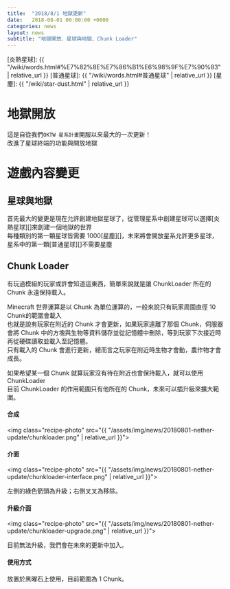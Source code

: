 ```yaml
---
title:  "2018/8/1 地獄更新"
date:   2018-08-01 00:00:00 +0800
categories: news
layout: news
subtitle: "地獄開放、星球與地獄、Chunk Loader"
---
```

[炎熱星球]: {{ "/wiki/words.html#%E7%82%8E%E7%86%B1%E6%98%9F%E7%90%83" | relative_url }}
[普通星球]: {{ "/wiki/words.html#普通星球" | relative_url }}
[星塵]: {{ "/wiki/star-dust.html" | relative_url }}

# 地獄開放
這是自從我們`OKTW 星系計畫`開服以來最大的一次更新！  
改進了星球終端的功能與開放地獄

# 遊戲內容變更
## 星球與地獄
首先最大的變更是現在允許創建地獄星球了，從管理星系中創建星球可以選擇[炎熱星球][]來創建一個地獄的世界  
每種類別的第一顆星球皆需要 1000[星塵][]，未來將會開放星系允許更多星球，星系中的第一顆[普通星球][]不需要星塵

## Chunk Loader
有玩過模組的玩家或許會知道這東西，簡單來說就是讓 ChunkLoader 所在的 Chunk 永遠保持載入。

Minecraft 世界運算是以 Chunk 為單位運算的，一般來說只有玩家周圍直徑 10 Chunk的範圍會載入  
也就是說有玩家在附近的 Chunk 才會更新，如果玩家遠離了那個 Chunk，伺服器會將 Chunk 中的方塊與生物等資料儲存並從記憶體中刪除，等到玩家下次接近時再從硬碟讀取並載入至記憶體。  
只有載入的 Chunk 會進行更新，總而言之玩家在附近時生物才會動，農作物才會成長。

如果希望某一個 Chunk 就算玩家沒有待在附近也會保持載入，就可以使用 ChunkLoader  
目前 ChunkLoader 的作用範圍只有他所在的 Chunk，未來可以插升級來擴大範圍。  

#### 合成

<img class="recipe-photo" src="{{ "/assets/img/news/20180801-nether-update/chunkloader.png" | relative_url }}">

#### 介面

<img class="recipe-photo" src="{{ "/assets/img/news/20180801-nether-update/chunkloader-interface.png" | relative_url }}">

左側的綠色箭頭為升級；右側叉叉為移除。

#### 升級介面

<img class="recipe-photo" src="{{ "/assets/img/news/20180801-nether-update/chunkloader-upgrade.png" | relative_url }}">

目前無法升級，我們會在未來的更新中加入。

#### 使用方式

放置於黑曜石上使用，目前範圍為 1 Chunk。
